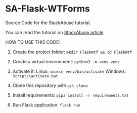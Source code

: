 # SA-Flask-WTForms
Source Code for the StackAbuse tutorial.

You can read the tutorial on [StackAbuse article](https://www.stackabuse.com/flask-form-validation-with-flask-wtf/)

HOW TO USE THIS CODE:
1. Create the project folder:
`mkdir FlaskWtf && cd FlaskWtf`

2. Create a virtual environment:
`python3 -m venv venv`

3. Activate it:
Linux: `source venv/bin/activate`
Windows: `Scripts\activate.bat`

4. Clone this repository with `git clone`

5. Install requirements:
`pip3 install -r requirements.txt`

6. Run Flask application:
`flask run`
